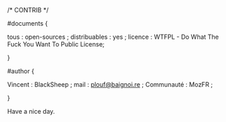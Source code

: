 /* CONTRIB */

#documents {

tous : open-sources ;
distribuables : yes ;
licence : WTFPL - Do What The Fuck You Want To Public License;

}

#author {

Vincent : BlackSheep ;
mail : plouf@baignoi.re ;
Communauté : MozFR ;

}

Have a nice day.